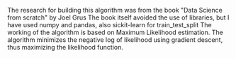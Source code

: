The research for building this algorithm was from the book "Data Science from scratch" by Joel Grus
The book itself avoided the use of libraries, but I have used numpy and pandas, also sickit-learn for train_test_split
The working of the algorithm is based on Maximum Likelihood estimation. The algorithm minimizes the negative log of likelihood using gradient descent, thus maximizing the likelihood function.